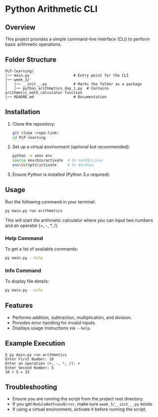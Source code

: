 # Python Arithmetic CLI

## Overview
This project provides a simple command-line interface (CLI) to perform basic arithmetic operations.

## Folder Structure
```
PLP-learning/
│── main.py                    # Entry point for the CLI
│── week_3/
│   │── __init__.py            # Marks the folder as a package
│   │── python_arithmetics_day_1.py  # Contains arithmetic_math_calculator function
│── README.md                  # Documentation
```

## Installation
1. Clone the repository:
   ```sh
   git clone <repo-link>
   cd PLP-learning
   ```
2. Set up a virtual environment (optional but recommended):
   ```sh
   python -m venv env
   source env/bin/activate  # On macOS/Linux
   env\Scripts\activate     # On Windows
   ```
3. Ensure Python is installed (Python 3.x required).

## Usage
Run the following command in your terminal:

```sh
py main.py run arithmetics
```
This will start the arithmetic calculator where you can input two numbers and an operator (+, -, *, /).

### Help Command
To get a list of available commands:
```sh
py main.py --help
```

### Info Command
To display file details:
```sh
py main.py --info
```

## Features
- Performs addition, subtraction, multiplication, and division.
- Provides error handling for invalid inputs.
- Displays usage instructions via `--help`.

## Example Execution
```
$ py main.py run arithmetics
Enter First Number: 10
Enter an operation (+, -, *, /): +
Enter Second Number: 5
10 + 5 = 15
```

## Troubleshooting
- Ensure you are running the script from the project root directory.
- If you get `ModuleNotFoundError`, make sure `week_3/__init__.py` exists.
- If using a virtual environment, activate it before running the script.